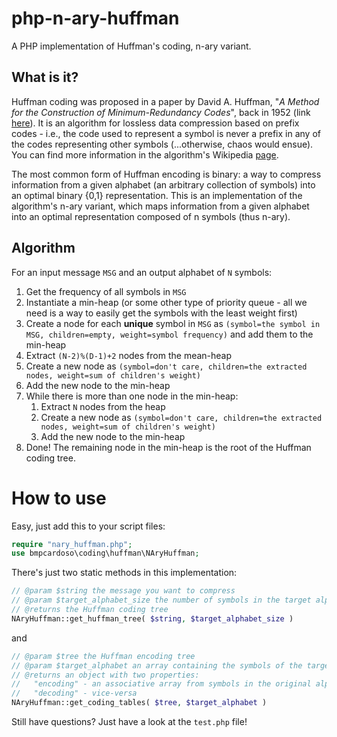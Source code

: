 # php-n-ary-huffman
A PHP implementation of Huffman's coding, n-ary variant.

## What is it?
Huffman coding was proposed in a paper by David A. Huffman, "*A Method for the Construction of Minimum-Redundancy Codes*", back in 1952 (link [here](https://ieeexplore.ieee.org/document/4051119)). It is an algorithm for lossless data compression based on prefix codes - i.e., the code used to represent a symbol is never a prefix in any of the codes representing other symbols (...otherwise, chaos would ensue). You can find more information in the algorithm's Wikipedia [page](https://en.wikipedia.org/wiki/Huffman_coding).

The most common form of Huffman encoding is binary: a way to compress information from a given alphabet (an arbitrary collection of symbols) into an optimal binary {0,1} representation. This is an implementation of the algorithm's n-ary variant, which maps information from a given alphabet into an optimal representation composed of n symbols (thus n-ary).

## Algorithm
For an input message `MSG` and an output alphabet of `N` symbols: 

1. Get the frequency of all symbols in `MSG`
2. Instantiate a min-heap (or some other type of priority queue - all we need is a way to easily get the symbols with the least weight first)
2. Create a node for each **unique** symbol in `MSG` as `(symbol=the symbol in MSG, children=empty, weight=symbol frequency)` and add them to the min-heap
3. Extract `(N-2)%(D-1)+2` nodes from the mean-heap
4. Create a new node as `(symbol=don't care, children=the extracted nodes, weight=sum of children's weight)`
5. Add the new node to the min-heap
6. While there is more than one node in the min-heap:
   1. Extract `N` nodes from the heap
   2. Create a new node as `(symbol=don't care, children=the extracted nodes, weight=sum of children's weight)`
   3. Add the new node to the min-heap
7. Done! The remaining node in the min-heap is the root of the Huffman coding tree.

# How to use
Easy, just add this to your script files:

```php
require "nary_huffman.php";   
use bmpcardoso\coding\huffman\NAryHuffman;
```

There's just two static methods in this implementation:
```php
// @param $string the message you want to compress
// @param $target_alphabet_size the number of symbols in the target alphabet (binary would be 2)
// @returns the Huffman coding tree
NAryHuffman::get_huffman_tree( $string, $target_alphabet_size )
```
and 
```php
// @param $tree the Huffman encoding tree
// @param $target_alphabet an array containing the symbols of the target alphabet (binary would be [0,1])
// @returns an object with two properties: 
//   "encoding" - an associative array from symbols in the original alphabet to the code written in the target alphabet
//   "decoding" - vice-versa
NAryHuffman::get_coding_tables( $tree, $target_alphabet )
```
Still have questions? Just have a look at the `test.php` file!

